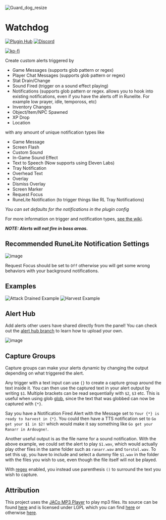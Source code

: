 ![Guard_dog_resize](https://user-images.githubusercontent.com/1350444/149637084-270521ab-2d96-4c54-a7b4-71357fb6b291.png)

# Watchdog
[![Plugin Hub](https://img.shields.io/endpoint?url=https://i.pluginhub.info/shields/installs/plugin/watchdog)](https://runelite.net/plugin-hub/show/watchdog)
[![Discord](https://img.shields.io/discord/1064234152314015875?color=%235865F2&label=Watchdog&logo=discord&logoColor=white&style=flat)](https://discord.gg/n8mxYAHJR9)

[![ko-fi](https://ko-fi.com/img/githubbutton_sm.svg)](https://ko-fi.com/T6T0JH18I)

Create custom alerts triggered by
- Game Messages (supports glob pattern or regex)
- Player Chat Messages (supports glob pattern or regex)
- Stat Drain/Change
- Sound Fired (trigger on a sound effect playing)
- Notifications (supports glob pattern or regex. allows you to hook into existing notifications, even if you have the alerts off in Runelite. For example low prayer, idle, tempoross, etc) 
- Inventory Changes
- Object/Item/NPC Spawned
- XP Drop
- Location

with any amount of unique notification types like
- Game Message
- Screen Flash
- Custom Sound
- In-Game Sound Effect
- Text to Speech (Now supports using Eleven Labs)
- Tray Notification
- Overhead Text
- Overlay
- Dismiss Overlay
- Screen Marker
- Request Focus
- RuneLite Notification (to trigger things like RL Tray Notifications)

_You can set defaults for the notifications in the plugin config_

For more information on trigger and notification types, [see the wiki](https://github.com/adamk33n3r/runelite-watchdog/wiki).

**_NOTE: Alerts will not fire in boss areas._**

## Recommended RuneLite Notification Settings
![image](https://github.com/adamk33n3r/runelite-watchdog/assets/1350444/18eb10dd-9ddb-4248-9d5f-ddc335acc103)

Request Focus should be set to `Off` otherwise you will get some wrong behaviors with your background notifications.

## Examples
![Attack Drained Example](https://user-images.githubusercontent.com/1350444/221425644-0211c4d7-2838-4e63-986a-8ab313052ad5.png)
![Harvest Example](https://user-images.githubusercontent.com/1350444/221425625-4e246cb6-eff0-4f8f-855f-80fd7b36bc9d.png)

## Alert Hub
Add alerts other users have shared directly from the panel! You can check out the [alert hub branch](https://github.com/adamk33n3r/runelite-watchdog/tree/alert-hub) to learn how to upload your own.

![image](https://github.com/adamk33n3r/runelite-watchdog/assets/1350444/08ecf612-11ba-4bd1-b2c3-d624e40ca9a1)


## Capture Groups
Capture groups can make your alerts dynamic by changing the output depending on what triggered the alert.

Any trigger with a text input can use `{}` to create a capture group around the text inside it. You can then use the
captured text in your alert output by writing `$1`. Multiple brackets can be read sequentially with `$2`, `$3` etc.
This is useful when using glob [glob](https://en.wikipedia.org/wiki/Glob_(programming)), since the text that was
globbed can now be captured with `{*}`. 

Say you have a Notification Fired Alert with the Message set to `Your {*} is ready to harvest in {*}`. 
You could then have a TTS notification set to `Go get your $1 in $2!` which would make it say something like
`Go get your Ranarr in Ardougne!`.

Another useful output is as the file name for a sound notification. With the above example, we could set the alert
to play `$1.wav`, which would actually play other files in the same folder such as `ranarr.wav` and `torstol.wav`.
To set this up, you have to include and select a dummy file `$1.wav` in the folder with the files you wish to use,
even though the file itself will not be played.

With [regex](https://en.wikipedia.org/wiki/Regular_expression) enabled, you instead use parenthesis `()` to surround the text you wish to capture.

## Attribution
This project uses the [JACo MP3 Player](http://jacomp3player.sourceforge.net) to play mp3 files. Its source can be found [here](https://sourceforge.net/p/jacomp3player/code/HEAD/tree/) and is licensed under LGPL which you can find [here](./ThirdPartyLicenses.txt) or otherwise [here](https://www.gnu.org/licenses/lgpl-3.0.en.html).
